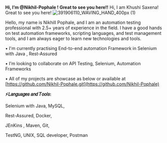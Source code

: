 **Hi, I’m @Nikhil-Pophale ! Great to see you here!!** Hi, I am Khushi Saxena! Great to see you here!  ![391906110_WAVING_HAND_400px (1)](https://github.com/Nikhil-Pophale/Nikhil-Pophale/assets/141396302/2b887f37-1f3d-4943-909d-1ce757df285f)



Hello, my name is Nikhill Pophale, and I am an automation testing professional with 2.5+ years of experience in the field. I have a good hands on  test automation frameworks, scripting languages, and test management tools, and I am always eager to learn new technologies and tools.




•	I'm currently practising End-to-end automation Framework in Selenium with Java , Rest-Assured

•	I’m looking to collaborate on API Testing, Selenium, Automation Frameworks

•	All of my projects are showcase as below or available at [https://github.com/Nikhil-Pophale.git](https://github.com/Nikhil-Pophale)




































**⚡𝐿𝑎𝑛𝑔𝑢𝑎𝑔𝑒𝑠 𝑎𝑛𝑑 𝑇𝑜𝑜𝑙𝑠:**

 Selenium with Java, MySQL,

Rest-Assured, Docker, 

JEnKins , Maven, Git, 

TestNG, UNIX, SQL developer, Postman



<!---
Nikhil-Pophale/Nikhil-Pophale is a ✨ special ✨ repository because its `README.md` (this file) appears on your GitHub profile.
You can click the Preview link to take a look at your changes.
--->
